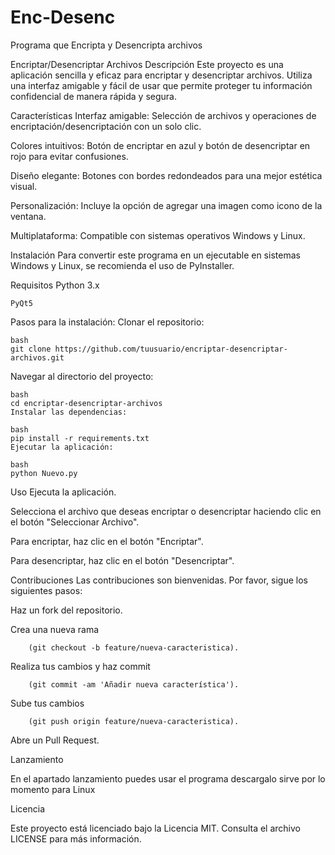# Enc-Desenc
Programa que Encripta y Desencripta archivos

Encriptar/Desencriptar Archivos
Descripción
Este proyecto es una aplicación sencilla y eficaz para encriptar y desencriptar archivos. Utiliza una interfaz amigable y fácil de usar que permite proteger tu información confidencial de manera rápida y segura.

Características
Interfaz amigable: Selección de archivos y operaciones de encriptación/desencriptación con un solo clic.

Colores intuitivos: Botón de encriptar en azul y botón de desencriptar en rojo para evitar confusiones.

Diseño elegante: Botones con bordes redondeados para una mejor estética visual.

Personalización: Incluye la opción de agregar una imagen como icono de la ventana.

Multiplataforma: Compatible con sistemas operativos Windows y Linux.

Instalación
Para convertir este programa en un ejecutable en sistemas Windows y Linux, se recomienda el uso de PyInstaller.

Requisitos
	Python 3.x

	PyQt5

Pasos para la instalación:
Clonar el repositorio:
	

	bash
	git clone https://github.com/tuusuario/encriptar-desencriptar-archivos.git
Navegar al directorio del proyecto:

	bash
	cd encriptar-desencriptar-archivos
	Instalar las dependencias:

	bash
	pip install -r requirements.txt
	Ejecutar la aplicación:

	bash
	python Nuevo.py
Uso
Ejecuta la aplicación.

Selecciona el archivo que deseas encriptar o desencriptar haciendo clic en el botón "Seleccionar Archivo".

Para encriptar, haz clic en el botón "Encriptar".

Para desencriptar, haz clic en el botón "Desencriptar".

Contribuciones
Las contribuciones son bienvenidas. Por favor, sigue los siguientes pasos:

Haz un fork del repositorio.

Crea una nueva rama 

        (git checkout -b feature/nueva-caracteristica).

Realiza tus cambios y haz commit 

        (git commit -am 'Añadir nueva característica').

Sube tus cambios 

        (git push origin feature/nueva-caracteristica).

Abre un Pull Request.

Lanzamiento

En el apartado lanzamiento puedes usar el programa descargalo sirve por lo momento para Linux

Licencia

Este proyecto está licenciado bajo la Licencia MIT. Consulta el archivo LICENSE para más información.
